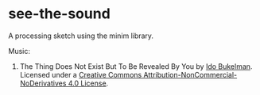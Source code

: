 # see-the-sound
A processing sketch using the minim library.

Music:

1. The Thing Does Not Exist But To Be Revealed By You by [Ido Bukelman](freemusicarchive.org/music/Ido_Bukelman/). Licensed under a [Creative Commons Attribution-NonCommercial-NoDerivatives 4.0 License](creativecommons.org/licenses/by-nc-nd/4.0/).
